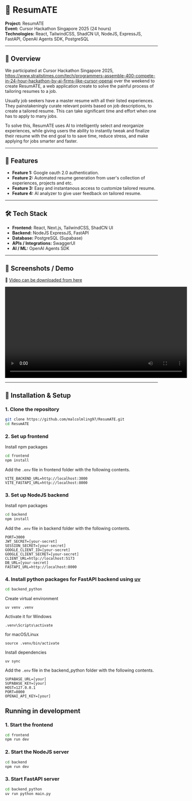 # 🚀 ResumATE

**Project:** ResumATE  
**Event:** Cursor Hackathon Singapore 2025 (24 hours)  
**Technologies:** React, TailwindCSS, ShadCN UI, NodeJS, ExpressJS, FastAPI, OpenAI Agents SDK, PostgreSQL  

---

## 🌟 Overview

We participated at Cursor Hackathon Singapore 2025, https://www.straitstimes.com/tech/programmers-assemble-400-compete-in-24-hour-hackathon-by-ai-firms-like-cursor-openai over the weekend to create ResumATE,  a web application create to solve the painful process of tailoring resumes to a job.  

Usually job seekers have a master resume with all their listed experiences. They painstakeningly curate relevant points based on job descriptions, to create a tailored resume. This can take significant time and effort when one has to apply to many jobs.  

To solve this, ResumATE uses AI to intelligently select and reorganize experiences, while giving users the ability to instantly tweak and finalize their resume with the end goal to to save time, reduce stress, and make applying for jobs smarter and faster.

---

## 🎯 Features

- **Feature 1:** Google oauth 2.0 authentication.  
- **Feature 2:** Automated resume generation from user's collection of experiences, projects and etc.  
- **Feature 3:** Easy and instantanous access to customize tailored resume.  
- **Feature 4:** AI analyzer to give user feedback on tailored resume.  

---

## 🛠 Tech Stack

- **Frontend:** React, Next.js, TailwindCSS, ShadCN UI 
- **Backend:** NodeJS ExpressJS, FastAPI  
- **Database:** PostgreSQL (Supabase)
- **APIs / Integrations:** SwaggerUI 
- **AI / ML:** OpenAI Agents SDK

---

## 📸 Screenshots / Demo

🎥 [Video can be downloaded from here](https://github.com/malcolmling97/ResumATE/blob/main/docs/ResumATE.mp4)

<video src="https://raw.githubusercontent.com/malcolmling97/ResumATE/main/docs/ResumATE.mp4" controls width="600"></video>

---

## 🚀 Installation & Setup

### 1. Clone the repository  
```bash
git clone https://github.com/malcolmling97/ResumATE.git
cd ResumATE
```

### 2. Set up frontend
Install npm packages
```bash
cd frontend
npm install
```
Add the `.env` file in frontend folder with the following contents.
```
VITE_BACKEND_URL=http://localhost:3000
VITE_FASTAPI_URL=http://localhost:8000
```

### 3. Set up NodeJS backend
Install npm packages
```bash
cd backend
npm install
```
Add the `.env` file in backend folder with the following contents.
```
PORT=3000
JWT_SECRET=[your-secret]
SESSION_SECRET=[your-secret]
GOOGLE_CLIENT_ID=[your-secret]
GOOGLE_CLIENT_SECRET=[your-secret]
CLIENT_URL=http://localhost:5173
DB_URL=[your-secret]
FASTAPI_URL=http://localhost:8000
```

### 4. Install python packages for FastAPI backend using [uv](https://docs.astral.sh/uv/getting-started/installation/)
```bash
cd backend_python
```
Create virtual environment
```
uv venv .venv
```
Activate it
for Windows
```
.venv\Scripts\activate
```
for macOS/Linux
```
source .venv/bin/activate
```
Install dependencies
```
uv sync
```
Add the `.env` file in the backend_python folder with the following contents.
```
SUPABASE_URL=[your]
SUPABASE_KEY=[your]
HOST=127.0.0.1
PORT=8000
OPENAI_API_KEY=[your]
```

## Running in development

### 1. Start the frontend
```bash
cd frontend
npm run dev
```

### 2. Start the NodeJS server
```bash
cd backend
npm run dev
```

### 3. Start FastAPI server
```bash
cd backend_python
uv run python main.py
```

